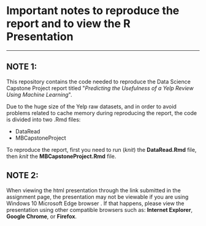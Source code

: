 Important notes to reproduce the report and to view the R Presentation
===================
----------
## **NOTE 1:**
This repository contains the code needed to reproduce the Data Science Capstone Project report titled "*Predicting the Usefulness of a Yelp Review Using Machine Learning*".

Due to the huge size of the Yelp raw datasets, and in order to avoid problems related to cache memory during reproducing the report, the code is divided into two .Rmd files:

- DataRead
- MBCapstoneProject

To reproduce the report, first you need to run (*knit*) the **DataRead.Rmd** file, then *knit* the **MBCapstoneProject.Rmd** file.

## **NOTE 2:**
When viewing the html presentation through the link submitted in the assignment page, the presentation may not be viewable if you are using Windows 10 Microsoft Edge browser . If that happens, please view the presentation using other compatible browsers such as: **Internet Explorer**, **Google Chrome**, or **Firefox**.